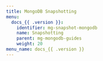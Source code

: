 ```yaml
---
title: MongoDB Snapshotting
menu:
  docs_{{ .version }}:
    identifier: mg-snapshot-mongodb
    name: Snapshotting
    parent: mg-mongodb-guides
    weight: 20
menu_name: docs_{{ .version }}
---
```

